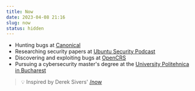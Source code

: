 ```yaml
---
title: Now
date: 2023-04-08 21:16
slug: now
status: hidden
---
```


- Hunting bugs at [Canonical](https://canonical.com)
- Researching security papers at [Ubuntu Security Podcast](https://ubuntusecuritypodcast.org)
- Discovering and exploiting bugs at [OpenCRS](https://github.com/CyberReasoningSystem)
- Pursuing a cybersecurity master's degree at the [University Politehnica in Bucharest](https://upb.ro)

<blockquote>
💡 Inspired by Derek Sivers' <a href="https://sive.rs/nowff">/now</a>
</blockquote>

